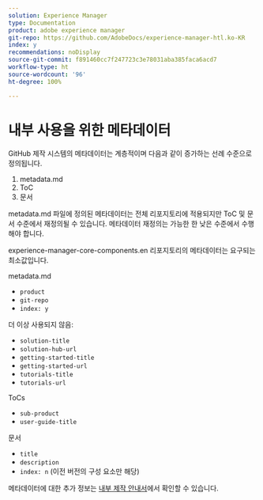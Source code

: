 ```yaml
---
solution: Experience Manager
type: Documentation
product: adobe experience manager
git-repo: https://github.com/AdobeDocs/experience-manager-htl.ko-KR
index: y
recommendations: noDisplay
source-git-commit: f891460cc7f247723c3e78031aba385faca6acd7
workflow-type: ht
source-wordcount: '96'
ht-degree: 100%

---
```



# 내부 사용을 위한 메타데이터

GitHub 제작 시스템의 메타데이터는 계층적이며 다음과 같이 증가하는 선례 수준으로 정의됩니다.

1. metadata.md
1. ToC
1. 문서

metadata.md 파일에 정의된 메타데이터는 전체 리포지토리에 적용되지만 ToC 및 문서 수준에서 재정의될 수 있습니다. 메타데이터 재정의는 가능한 한 낮은 수준에서 수행해야 합니다.

experience-manager-core-components.en 리포지토리의 메타데이터는 요구되는 최소값입니다.

metadata.md

* `product`
* `git-repo`
* `index: y`

더 이상 사용되지 않음:

* `solution-title`
* `solution-hub-url`
* `getting-started-title`
* `getting-started-url`
* `tutorials-title`
* `tutorials-url`

ToCs

* `sub-product`
* `user-guide-title`

문서

* `title`
* `description`
* `index: n` (이전 버전의 구성 요소만 해당)

메타데이터에 대한 추가 정보는 [내부 제작 안내서](https://experienceleague.adobe.com/docs/authoring-guide-exl/using/authoring/features/metadata.html?lang=ko-KR#solution)에서 확인할 수 있습니다.
